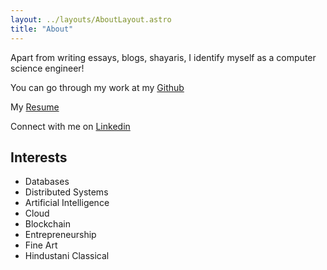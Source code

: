 ```yaml
---
layout: ../layouts/AboutLayout.astro
title: "About"
---
```


Apart from writing essays, blogs, shayaris, I identify myself as a computer science engineer!

You can go through my work at my [Github](https://github.com/sudhansu3299)

My [Resume](https://drive.google.com/file/d/1Hd0HNzZgKPVSyj5m5YnQ_sWAh1FY5WBK/view?usp=sharing)

Connect with me on [Linkedin](https://www.linkedin.com/in/sudhansu-sekhar-swain/)

## Interests

- Databases
- Distributed Systems
- Artificial Intelligence
- Cloud
- Blockchain
- Entrepreneurship
- Fine Art
- Hindustani Classical

